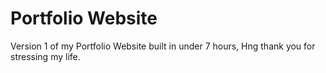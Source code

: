 # Portfolio Website

Version 1 of my Portfolio Website built in under 7 hours, Hng thank you for stressing my life.

